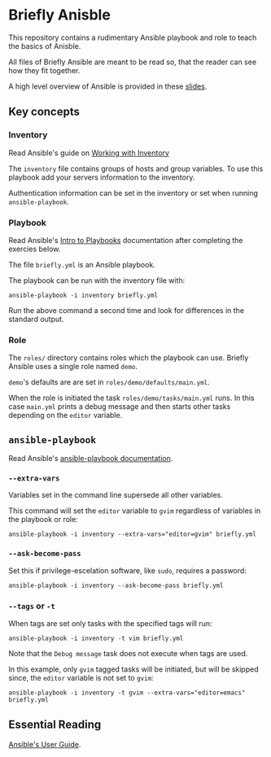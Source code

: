 # Briefly Anisble

This repository contains a rudimentary Ansible playbook and role to teach the basics of Anisble.

All files of Briefly Ansible are meant to be read so, that the reader can see how they fit together.

A high level overview of Ansible is provided in these [slides](https://eslerm.github.io/briefly-ansible/).

## Key concepts

### Inventory

Read Ansible's guide on [Working with Inventory](https://docs.ansible.com/ansible/latest/user_guide/intro_inventory.html)

The `inventory` file contains groups of hosts and group variables. To use this playbook add your servers information to the inventory.

Authentication information can be set in the inventory or set when running `ansible-playbook`.

### Playbook

Read Ansible's [Intro to Playbooks](https://docs.ansible.com/ansible/latest/user_guide/playbooks.html) documentation after completing the exercies below.

The file `briefly.yml` is an Ansible playbook.

The playbook can be run with the inventory file with:
```
ansible-playbook -i inventory briefly.yml
```

Run the above command a second time and look for differences in the standard output.

### Role

The `roles/` directory contains roles which the playbook can use. Briefly Ansible uses a single role named `demo`.

`demo`'s defaults are are set in `roles/demo/defaults/main.yml`. 

When the role is initiated the task `roles/demo/tasks/main.yml` runs. In this case `main.yml` prints a debug message and then starts other tasks depending on the `editor` variable.

## `ansible-playbook` 

Read Ansible's [ansible-playbook documentation](https://docs.ansible.com/ansible/latest/cli/ansible-playbook.html).

### `--extra-vars`

Variables set in the command line supersede all other variables.

This command will set the `editor` variable to `gvim` regardless of variables in the playbook or role:
```
ansible-playbook -i inventory --extra-vars="editor=gvim" briefly.yml
```

### `--ask-become-pass`

Set this if privilege-escelation software, like `sudo`, requires a password:
```
ansible-playbook -i inventory --ask-become-pass briefly.yml
```

### `--tags` or `-t`

When tags are set only tasks with the specified tags will run:
```
ansible-playbook -i inventory -t vim briefly.yml
```

Note that the `Debug message` task does not execute when tags are used.

In this example, only `gvim` tagged tasks will be initiated, but will be skipped since, the `editor` variable is not set to `gvim`:
```
ansible-playbook -i inventory -t gvim --extra-vars="editor=emacs" briefly.yml
```

## Essential Reading

[Ansible's User Guide](https://docs.ansible.com/ansible/latest/user_guide/index.html).
